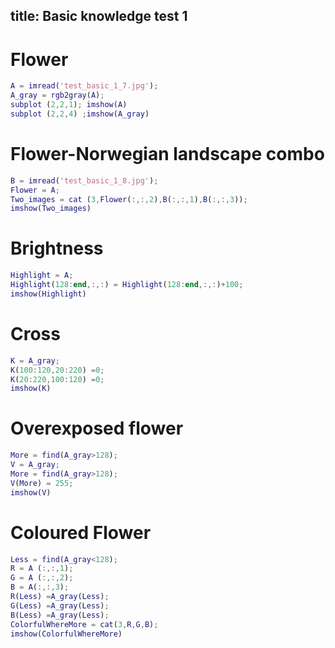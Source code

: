 title: Basic knowledge test 1
---

# Flower 
 ``` matlab
A = imread('test_basic_1_7.jpg');
A_gray = rgb2gray(A);
subplot (2,2,1); imshow(A)
subplot (2,2,4) ;imshow(A_gray)
 ```

# Flower-Norwegian landscape combo
 ``` matlab
B = imread('test_basic_1_8.jpg');
Flower = A;
Two_images = cat (3,Flower(:,:,2),B(:,:,1),B(:,:,3));
imshow(Two_images)
 ```

# Brightness
 ``` matlab
Highlight = A;
Highlight(128:end,:,:) = Highlight(128:end,:,:)+100;
imshow(Highlight)
 ```
 
# Cross
 ``` matlab
K = A_gray;
K(100:120,20:220) =0;
K(20:220,100:120) =0;
imshow(K)
 ```
 
# Overexposed flower
 ``` matlab
More = find(A_gray>128);
V = A_gray;
More = find(A_gray>128);
V(More) = 255;
imshow(V)
 ```

# Coloured Flower
 ``` matlab
Less = find(A_gray<128);
R = A (:,:,1);
G = A (:,:,2);
B = A(:,:,3);
R(Less) =A_gray(Less);
G(Less) =A_gray(Less);
B(Less) =A_gray(Less);
ColorfulWhereMore = cat(3,R,G,B);
imshow(ColorfulWhereMore)
 ```
